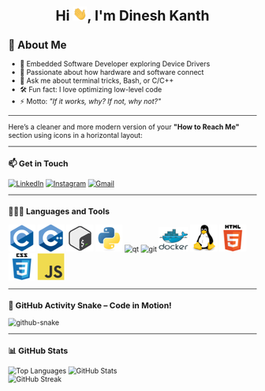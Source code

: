 
<h1 align="center">
  Hi <img src="https://github.com/dinesh-kanth-98/dinesh-kanth-98/blob/main/assets/gifs/Hi.gif?raw=true" width="29px" alt="wave">, I'm Dinesh Kanth
</h1>
  
## 🚀 About Me

<!-- <img src="https://github.com/dinesh-kanth-98/dinesh-kanth-98/blob/main/assets/gifs/life_balance.gif?raw=true" alt="side Image" align="right" width="250" height="auto" /> -->

- 🔧 Embedded Software Developer exploring Device Drivers  
- 🌱 Passionate about how hardware and software connect  
- 💬 Ask me about terminal tricks, Bash, or C/C++  
- 🛠️ Fun fact: I love optimizing low-level code  
- ⚡ Motto: *"If it works, why? If not, why not?"*  

---

Here’s a cleaner and more modern version of your **"How to Reach Me"** section using icons in a horizontal layout:

---

### 📫 Get in Touch  

[![LinkedIn](https://img.shields.io/badge/LinkedIn-0A66C2?logo=linkedin&logoColor=white&style=for-the-badge)](https://www.linkedin.com/in/dinesh-kanth-ch/)
[![Instagram](https://img.shields.io/badge/Instagram-E4405F?logo=instagram&logoColor=white&style=for-the-badge)](https://www.instagram.com/dinesh_kanth_/)
[![Gmail](https://img.shields.io/badge/Email-D14836?logo=gmail&logoColor=white&style=for-the-badge)](mailto:chdinesh9948@gmail.com)  

---

### 👨🏻‍💻 Languages and Tools

<p align="left">
  <img src="https://raw.githubusercontent.com/devicons/devicon/master/icons/c/c-original.svg" alt="c" width="55" height="55"/>
  <img src="https://raw.githubusercontent.com/devicons/devicon/master/icons/cplusplus/cplusplus-original.svg" alt="cplusplus" width="55" height="55"/>
  <img src="https://github.com/dinesh-kanth-98/dinesh-kanth-98/blob/main/assets/icons/bash.svg" alt="bash" width="55" height="55"/>
  <img src="https://raw.githubusercontent.com/devicons/devicon/master/icons/python/python-original.svg" alt="python" width="55" height="55"/>
  <img src="https://upload.wikimedia.org/wikipedia/commons/0/0b/Qt_logo_2016.svg" alt="qt" width="55" height="55"/>
  <img src="https://www.vectorlogo.zone/logos/git-scm/git-scm-icon.svg" alt="git" width="55" height="55"/> 
  <img src="https://raw.githubusercontent.com/devicons/devicon/master/icons/docker/docker-original-wordmark.svg" alt="docker" width="60" height="50"/>
  <img src="https://raw.githubusercontent.com/devicons/devicon/master/icons/linux/linux-original.svg" alt="linux" width="55" height="55"/>
  <img src="https://raw.githubusercontent.com/devicons/devicon/master/icons/html5/html5-original-wordmark.svg" alt="html5" width="55" height="55"/>
  <img src="https://raw.githubusercontent.com/devicons/devicon/master/icons/css3/css3-original-wordmark.svg" alt="css3" width="55" height="55"/>
  <img src="https://raw.githubusercontent.com/devicons/devicon/master/icons/javascript/javascript-original.svg" alt="javascript" width="55" height="55"/>
</p>

---

### 🐍 GitHub Activity Snake – Code in Motion!

<picture>
  <source media="(prefers-color-scheme: dark)" srcset="https://raw.githubusercontent.com/dinesh-kanth-98/dinesh-kanth-98/refs/heads/output/github-snake-dark.svg" />
  <source media="(prefers-color-scheme: light)" srcset="https://raw.githubusercontent.com/dinesh-kanth-98/dinesh-kanth-98/refs/heads/output/github-snake.svg" />
  <img alt="github-snake" src="https://raw.githubusercontent.com/tobiasmeyhoefer/tobiasmeyhoefer/output/github-snake.svg" />
</picture>

---

### 📊 GitHub Stats

![Top Languages](https://github-readme-stats.vercel.app/api/top-langs/?username=dinesh-kanth-98&hide=batchfile&theme=tokyonight&langs_count=6&layout=compact)
![GitHub Stats](https://github-readme-stats.vercel.app/api?username=dinesh-kanth-98&show_icons=true&theme=tokyonight&hide=issues,prs,contribs&count_private=true&include_all_commits=true)  
![GitHub Streak](https://github-readme-streak-stats-mocha-omega.vercel.app?user=dinesh-kanth-98&theme=tokyonight)  